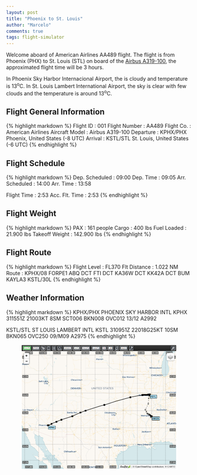 ```yaml
---
layout: post
title: "Phoenix to St. Louis"
author: "Marcelo"
comments: true
tags: flight-simulator
---
```

Welcome aboard of American Airlines AA489 flight. The flight is from Phoenix (PHX) to St. Louis (STL) on board of the <a href="https://imgproc.airliners.net/photos/airliners/3/7/7/6325773.jpg?v=v4276c779294" target="_blank">Airbus A319-100</a>, the approximated flight time will be 3 hours.

In Phoenix Sky Harbor Internacional Airport, the is cloudy and temperature is 13<sup>o</sup>C. In St. Louis Lambert International Airport, the sky is clear with few clouds and the temperature is around 13<sup>o</sup>C.

## Flight General Information
{% highlight markdown %}
Flight ID      : 001
Flight Number  : AA489
Flight Co.     : American Airlines
Aircraft Model : Airbus A319-100
Departure      : KPHX/PHX Phoenix, United States (-8 UTC)
Arrival        : KSTL/STL St. Louis, United States (-6 UTC)
{% endhighlight %}

## Flight Schedule
{% highlight markdown %}
Dep. Scheduled : 09:00      Dep. Time : 09:05
Arr. Scheduled : 14:00      Arr. Time : 13:58

Flight Time    : 2:53
Acc. Flt. Time : 2:53
{% endhighlight %}

## Flight Weight
{% highlight markdown %}
PAX            :     161 people
Cargo          :     400 lbs
Fuel Loaded    :  21.900 lbs
Takeoff Weight : 142.900 lbs
{% endhighlight %}

## Flight Route
{% highlight markdown %}
Flight Level   : FL370
Flt Distance   : 1.022 NM
Route          : KPHX/08 FORPE1 ABQ DCT FTI DCT KA36W DCT KK42A DCT BUM KAYLA3 KSTL/30L
{% endhighlight %}

## Weather Information
{% highlight markdown %}
KPHX/PHX  PHOENIX SKY HARBOR INTL
   KPHX 311551Z 21003KT 8SM SCT006 BKN008 OVC012 13/12 A2992

KSTL/STL  ST LOUIS LAMBERT INTL
   KSTL 310951Z 22018G25KT 10SM BKN065 OVC250 09/M09 A2975
{% endhighlight %}

<figure align="center">
   <img src="/assets/001.PNG" alt="Flight Map" />
</figure>
